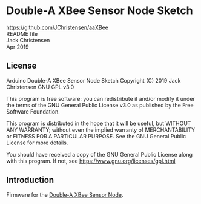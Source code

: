 # Double-A XBee Sensor Node Sketch
https://github.com/JChristensen/aaXBee  
README file  
Jack Christensen  
Apr 2019  

## License
Arduino Double-A XBee Sensor Node Sketch Copyright (C) 2019 Jack Christensen GNU GPL v3.0

This program is free software: you can redistribute it and/or modify it under the terms of the GNU General Public License v3.0 as published by the Free Software Foundation.

This program is distributed in the hope that it will be useful, but WITHOUT ANY WARRANTY; without even the implied warranty of MERCHANTABILITY or FITNESS FOR A PARTICULAR PURPOSE.  See the GNU General Public License for more details.

You should have received a copy of the GNU General Public License
along with this program. If not, see <https://www.gnu.org/licenses/gpl.html>

## Introduction
Firmware for the [Double-A XBee Sensor Node](https://github.com/JChristensen/aaXBee_HW).